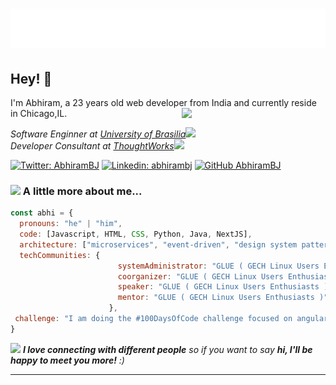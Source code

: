 <h1 align="center">
  <img src="https://github.com/abhirambj/abhirambj/blob/main/name.svg" alt="Abhiram B J" />
</h1>

## Hey! 👋
I'm Abhiram, a 23 years old web developer from India and currently reside in Chicago,IL.
<img align='right' src="https://media.giphy.com/media/u2pmTWUi0MXjyrMaVj/giphy.gif" width="230">
<p><em>Software Enginner at <a href="http://www.unb.br">University of Brasilia</a><img src="https://media.giphy.com/media/fYSnHlufseco8Fh93Z/giphy.gif" width="30"></br>Developer Consultant at <a href="https://www.thoughtworks.com">ThoughtWorks</a><img src="https://media.giphy.com/media/WUlplcMpOCEmTGBtBW/giphy.gif" width="30"> 
</em></p>

[![Twitter: AbhiramBJ](https://img.shields.io/twitter/follow/el3ctr9n?style=social)](https://twitter.com/EL3CTR9N)
[![Linkedin: abhirambj](https://img.shields.io/badge/-abhirambj-blue?style=flat-square&logo=Linkedin&logoColor=white&link=https://www.linkedin.com/in/thaianebraga/)](https://www.linkedin.com/in/abhirambj/)
[![GitHub AbhiramBJ](https://img.shields.io/github/followers/abhirambj?label=follow&style=social)](https://github.com/abhirambj)


### <img src="https://media.giphy.com/media/VgCDAzcKvsR6OM0uWg/giphy.gif" width="50"> A little more about me...  

```javascript
const abhi = {
  pronouns: "he" | "him",
  code: [Javascript, HTML, CSS, Python, Java, NextJS],
  architecture: ["microservices", "event-driven", "design system pattern"],
  techCommunities: {
                        systemAdministrator: "GLUE ( GECH Linux Users Enthusiasts )"
                        coorganizer: "GLUE ( GECH Linux Users Enthusiasts )",
                        speaker: "GLUE ( GECH Linux Users Enthusiasts )",
                        mentor: "GLUE ( GECH Linux Users Enthusiasts )"
                      },
 challenge: "I am doing the #100DaysOfCode challenge focused on angularJS"
}
```

<img src="https://media.giphy.com/media/LnQjpWaON8nhr21vNW/giphy.gif" width="60"> <em><b>I love connecting with different people</b> so if you want to say <b>hi, I'll be happy to meet you more!</b> :)</em>

---
